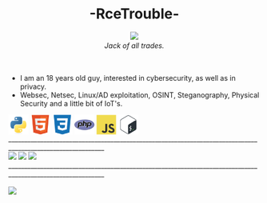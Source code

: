 <h1 align='center'>-RceTrouble-</h1>
<div id='lol'align='center'>
    <img src="https://s1.gifyu.com/images/getout.gif">
</div>
<div id='text' align='center'>
   <i>Jack of all trades.</i>
</div>
<div id="skillz" class="skills"><br><br>
    <ul clas="work">
        <li> I am an 18 years old guy, interested in cybersecurity, as well as in privacy.</li>
        <li> Websec, Netsec, Linux/AD exploitation, OSINT, Steganography, Physical Security and a little bit of IoT's.</li>
    </ul>
</div>
<div class='images'>
      <img src="https://github.com/devicons/devicon/blob/master/icons/python/python-original.svg" height='40px' width='40px' align='center'>
      <img src="https://github.com/devicons/devicon/blob/master/icons/html5/html5-original.svg" height='40px' width='40px' align='center'>
      <img src="https://github.com/devicons/devicon/blob/master/icons/css3/css3-plain.svg" height='40px' width='40px' align='center'>
      <img src="https://github.com/devicons/devicon/blob/master/icons/php/php-original.svg" height='40px' width='40px' align='center'>
      <img src="https://github.com/devicons/devicon/blob/master/icons/javascript/javascript-original.svg" height='40px' width='40px' align='center'>
      <img src="https://github.com/devicons/devicon/blob/master/icons/bash/bash-original.svg" height='40px' width='40px' align='center'>
</div>
____________________________________________________________________________________________________________
<div class='services'>
      <img src="https://camo.githubusercontent.com/878e15b4f7576e844856dc60d855ba0587d3d2bc56211fbe69734ebccb13b068/68747470733a2f2f696d672e736869656c64732e696f2f62616467652f4c696e75782d4643433632343f7374796c653d666f722d7468652d6261646765266c6f676f3d6c696e7578266c6f676f436f6c6f723d626c61636b">
      <img src="https://camo.githubusercontent.com/acff88bd2d82eff6ea10c73fbca11dd9cb70137751ef44d5f60879e5899ce37b/68747470733a2f2f696d672e736869656c64732e696f2f62616467652f6170616368652d2532334434323032392e7376673f7374796c653d666f722d7468652d6261646765266c6f676f3d617061636865266c6f676f436f6c6f723d7768697465">
      <img src="https://camo.githubusercontent.com/918fce8d50581bd97b7133e677a78ed2cad14f970522f219daaeb6d1c81060e1/68747470733a2f2f696d672e736869656c64732e696f2f62616467652f6d7973716c2d2532333030662e7376673f7374796c653d666f722d7468652d6261646765266c6f676f3d6d7973716c266c6f676f436f6c6f723d7768697465">
</div>
____________________________________________________________________________________________________________
<br><br><a href="https://github.com/anuraghazra/github-readme-stats">
    <img src="https://github-readme-stats.vercel.app/api/top-langs/?username=RceTrouble&repo=github-readme-stats&theme=dark">
</a>
